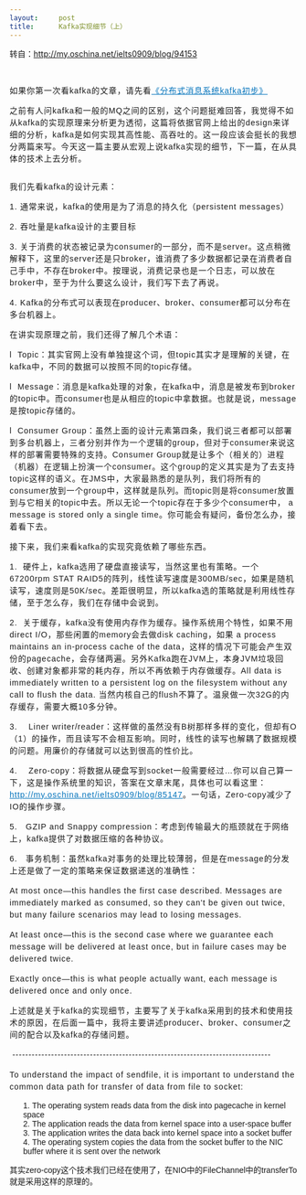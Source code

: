 ```yaml
---
layout:     post
title:      Kafka实现细节（上）
---
```

<div id="article_content" class="article_content clearfix csdn-tracking-statistics" data-pid="blog" data-mod="popu_307" data-dsm="post">
								            <link rel="stylesheet" href="https://csdnimg.cn/release/phoenix/template/css/ck_htmledit_views-f76675cdea.css">
						<div class="htmledit_views" id="content_views">
                
<p>转自：<a href="http://my.oschina.net/ielts0909/blog/94153" rel="nofollow">http://my.oschina.net/ielts0909/blog/94153</a></p>
<p><br></p>
<p></p>
<p style="line-height:1.5;letter-spacing:1px;font-family:'微软雅黑', Verdana, sans-serif, '宋体';font-size:14px;">
如果你第一次看kafka的文章，请先看<a href="http://my.oschina.net/ielts0909/blog/92972" rel="nofollow" style="color:rgb(0,114,187);">《分布式消息系统kafka初步》</a></p>
<p style="line-height:1.5;letter-spacing:1px;font-family:'微软雅黑', Verdana, sans-serif, '宋体';font-size:14px;">
之前有人问<span>kafka</span>和一般的<span>MQ</span>之间的区别，这个问题挺难回答，我觉得不如从<span>kafka</span>的实现原理来分析更为透彻，这篇将依据官网上给出的<span>design</span>来详细的分析，<span>kafka</span>是如何实现其高性能、高吞吐的。这一段应该会挺长的我想分两篇来写。今天这一篇主要从宏观上说<span>kafka</span>实现的细节，下一篇，在从具体的技术上去分析。<span></span></p>
<p style="line-height:1.5;letter-spacing:1px;font-family:'微软雅黑', Verdana, sans-serif, '宋体';font-size:14px;">
<a href="http://static.oschina.net/uploads/space/2012/1205/214815_lbyX_589742.png" rel="nofollow" style="color:rgb(0,114,187);"><img src="http://static.oschina.net/uploads/space/2012/1205/214815_lbyX_589742.png" alt="" style="border:0px;"></a></p>
<p style="line-height:1.5;letter-spacing:1px;font-family:'微软雅黑', Verdana, sans-serif, '宋体';font-size:14px;">
我们先看<span>kafka</span>的设计元素：<span></span></p>
<p style="line-height:1.5;letter-spacing:1px;font-family:'微软雅黑', Verdana, sans-serif, '宋体';font-size:14px;">
<span>1. </span>通常来说，<span>kafka</span>的使用是为了消息的持久化（<span>persistent messages</span>）<span></span></p>
<p style="line-height:1.5;letter-spacing:1px;font-family:'微软雅黑', Verdana, sans-serif, '宋体';font-size:14px;">
<span>2. </span>吞吐量是<span>kafka</span>设计的主要目标<span></span></p>
<p style="line-height:1.5;letter-spacing:1px;font-family:'微软雅黑', Verdana, sans-serif, '宋体';font-size:14px;">
<span>3. </span>关于消费的状态被记录为<span>consumer</span>的一部分，而不是<span>server</span>。这点稍微解释下，这里的<span>server</span>还是只<span>broker</span>，谁消费了多少数据都记录在消费者自己手中，不存在<span>broker</span>中。按理说，消费记录也是一个日志，可以放在<span>broker</span>中，至于为什么要这么设计，我们写下去了再说。<span></span></p>
<p style="line-height:1.5;letter-spacing:1px;font-family:'微软雅黑', Verdana, sans-serif, '宋体';font-size:14px;">
<span>4. </span><span>Kafka</span>的分布式可以表现在<span>producer</span>、<span>broker</span>、<span>consumer</span>都可以分布在多台机器上。<span></span></p>
<p style="line-height:1.5;letter-spacing:1px;font-family:'微软雅黑', Verdana, sans-serif, '宋体';font-size:14px;">
在讲实现原理之前，我们还得了解几个术语：<span></span></p>
<p style="line-height:1.5;letter-spacing:1px;font-family:'微软雅黑', Verdana, sans-serif, '宋体';font-size:14px;">
l  <span>Topic</span>：其实官网上没有单独提这个词，但<span>topic</span>其实才是理解的关键，在<span>kafka</span>中，不同的数据可以按照不同的<span>topic</span>存储。<span></span></p>
<p style="line-height:1.5;letter-spacing:1px;font-family:'微软雅黑', Verdana, sans-serif, '宋体';font-size:14px;">
l  <span>Message</span>：消息是<span>kafka</span>处理的对象，在<span>kafka</span>中，消息是被发布到<span>broker</span>的<span>topic</span>中。而<span>consumer</span>也是从相应的<span>topic</span>中拿数据。也就是说，<span>message</span>是按<span>topic</span>存储的。<span></span></p>
<p style="line-height:1.5;letter-spacing:1px;font-family:'微软雅黑', Verdana, sans-serif, '宋体';font-size:14px;">
l  <span>Consumer Group</span>：虽然上面的设计元素第四条，我们说三者都可以部署到多台机器上，三者分别并作为一个逻辑的<span>group</span>，但对于<span>consumer</span>来说这样的部署需要特殊的支持。<span>Consumer
 Group</span>就是让多个（相关的）进程（机器）在逻辑上扮演一个<span>consumer</span>。这个<span>group</span>的定义其实是为了去支持<span>topic</span>这样的语义。在<span>JMS</span>中，大家最熟悉的是队列，我们将所有的<span>consumer</span>放到一个<span>group</span>中，这样就是队列。而<span>topic</span>则是将<span>consumer</span>放置到与它相关的<span>topic</span>中去。所以无论一个<span>topic</span>存在于多少个<span>consumer</span>中，<span> </span>a
 message is stored only a single time。你可能会有疑问，备份怎么办，接着看下去。<span></span></p>
<p style="line-height:1.5;letter-spacing:1px;font-family:'微软雅黑', Verdana, sans-serif, '宋体';font-size:14px;">
接下来，我们来看kafka的实现究竟依赖了哪些东西。</p>
<p style="line-height:1.5;letter-spacing:1px;font-family:'微软雅黑', Verdana, sans-serif, '宋体';font-size:14px;">
<span></span></p>
<p style="line-height:1.5;letter-spacing:1px;font-family:'微软雅黑', Verdana, sans-serif, '宋体';font-size:14px;">
<span>1.  </span>硬件上，<span>kafka</span>选用了硬盘直接读写，当然这里也有策略。一个<span>67200rpm STAT RAID5</span>的阵列，线性读写速度是<span>300MB/sec</span>，如果是随机读写，速度则是<span>50K/sec</span>。差距很明显，所以<span>kafka</span>选的策略就是利用线性存储，至于怎么存，我们在存储中会说到。<span></span></p>
<p style="line-height:1.5;letter-spacing:1px;font-family:'微软雅黑', Verdana, sans-serif, '宋体';font-size:14px;">
<span>2.  </span>关于缓存，<span>kafka</span>没有使用内存作为缓存。操作系统用个特性，如果不用<span>direct I/O</span>，那些闲置的<span>memory</span>会去做<span>disk
 caching</span>，如果<span> </span>a process maintains an in-process cache of the data，这样的情况下可能会产生双份的pagecache，会存储两遍。另外<span>Kafka</span>跑在<span>JVM</span>上，本身<span>JVM</span>垃圾回收、创建对象都非常的耗内存，所以不再依赖于内存做缓存。All
 data is immediately written to a persistent log on the filesystem without any call to flush the data.<span> </span><span>当然内核自己的</span><span>flush</span><span>不算了。温泉做一次</span><span>32G</span><span>的内存缓存，需要大概</span><span>10</span><span>多分钟。</span><span></span></p>
<p style="line-height:1.5;letter-spacing:1px;font-family:'微软雅黑', Verdana, sans-serif, '宋体';font-size:14px;">
<span>3.    </span><span>Liner writer/reader</span>：这样做的虽然没有<span>B</span>树那样多样的变化，但却有<span>O</span>（<span>1</span>）的操作，而且读写不会相互影响。同时，线性的读写也解耦了数据规模的问题。用廉价的存储就可以达到很高的性价比。<span></span></p>
<p style="line-height:1.5;letter-spacing:1px;font-family:'微软雅黑', Verdana, sans-serif, '宋体';font-size:14px;">
<span>4.    </span><span>Zero-copy</span>：将数据从硬盘写到<span>socket</span>一般需要经过<span>…</span>你可以自己算一下，这是操作系统里的知识，答案在文章末尾，具体也可以看这里：<span><a href="http://my.oschina.net/ielts0909/blog/85147" rel="nofollow" style="color:rgb(0,114,187);">http://my.oschina.net/ielts0909/blog/85147</a></span>。一句话，<span>Zero-copy</span>减少了<span>IO</span>的操作步骤。<span></span></p>
<p style="line-height:1.5;letter-spacing:1px;font-family:'微软雅黑', Verdana, sans-serif, '宋体';font-size:14px;">
<span>5.   </span>GZIP and Snappy compression：考虑到传输最大的瓶颈就在于网络上，kafka提供了对数据压缩的各种协议。<span></span></p>
<p style="line-height:1.5;letter-spacing:1px;font-family:'微软雅黑', Verdana, sans-serif, '宋体';font-size:14px;">
<span>6.   </span>事务机制：虽然kafka对事务的处理比较薄弱，但是在message的分发上还是做了一定的策略来保证数据递送的准确性：<span></span></p>
<p style="line-height:1.5;letter-spacing:1px;font-family:'微软雅黑', Verdana, sans-serif, '宋体';font-size:14px;">
<span>At most once</span>—this handles the first case described. Messages are immediately marked as consumed, so they can't be given out twice, but many failure scenarios may lead to losing messages.</p>
<p style="line-height:1.5;letter-spacing:1px;font-family:'微软雅黑', Verdana, sans-serif, '宋体';font-size:14px;">
<span>At least once</span>—this is the second case where we guarantee each message will be delivered at least once, but in failure cases may be delivered twice.</p>
<p style="line-height:1.5;letter-spacing:1px;font-family:'微软雅黑', Verdana, sans-serif, '宋体';font-size:14px;">
<span>Exactly once</span>—this is what people actually want, each message is delivered once and only once.</p>
<p style="line-height:1.5;letter-spacing:1px;font-family:'微软雅黑', Verdana, sans-serif, '宋体';font-size:14px;">
上述就是关于<span>kafka</span>的实现细节，主要写了关于<span>kafka</span>采用到的技术和使用技术的原因，在后面一篇中，我将主要讲述<span>producer</span>、<span>broker</span>、<span>consumer</span>之间的配合以及<span>kafka</span>的存储问题。<span></span></p>
<p style="line-height:1.5;letter-spacing:1px;font-family:'微软雅黑', Verdana, sans-serif, '宋体';font-size:14px;">
<span> --------------------------------------------------------------------------------</span></p>
<p style="line-height:1.5;letter-spacing:1px;font-family:'微软雅黑', Verdana, sans-serif, '宋体';font-size:14px;">
<span></span></p>
<p style="line-height:1.5;letter-spacing:1px;font-family:'微软雅黑', Verdana, sans-serif, '宋体';font-size:14px;">
To understand the impact of sendfile, it is important to understand the common data path for transfer of data from file to socket:</p>
<ol style="list-style-position:inside;font-family:'微软雅黑', Verdana, sans-serif, '宋体';font-size:14px;"><li>The operating system reads data from the disk into pagecache in kernel space</li><li>The application reads the data from kernel space into a user-space buffer</li><li>The application writes the data back into kernel space into a socket buffer</li><li>The operating system copies the data from the socket buffer to the NIC buffer where it is sent over the network</li></ol><span style="font-family:'微软雅黑', Verdana, sans-serif, '宋体';font-size:14px;">其实zero-copy这个技术我们已经在使用了，在NIO中的FileChannel中的transferTo就是采用这样的原理的。 </span><br>            </div>
                </div>